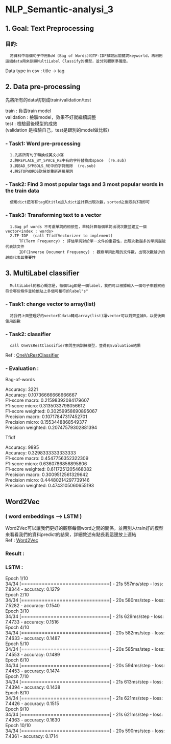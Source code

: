 # NLP_Semantic-analysi_3

## 1. Goal: Text Preprocessing
  ### 目的: 
      將資料中每個句子中用BoW (Bag of Words)和TF-IDF擷取出關鍵詞keyworld，再利用這組data用來訓練MultiLabel Classify的模型，並分別觀察準確度。
  
  Data type in csv : title -> tag
  
## 2. Data pre-processing
  先將所有的data切割成train/validation/test  
  
  train : 負責train model  
  validation : 檢驗model，效果不好就繼續調整  
  test : 檢驗最後模型的成效  
  (validation 是檢驗自己，test是跟別的model做比較)  
  
  ### - Task1: Word pre-processing
      1.先將所有句子轉換成英文小寫  
      2.將REPLACE_BY_SPACE_RE中有的字符替換成space  (re.sub)  
      3.將BAD_SYMBOLS_RE中的字符刪除  (re.sub)  
      4.將STOPWORDS砍掉並重新連接單詞  
  ### - Task2: Find 3 most popular tags and 3 most popular words in the train data  
      使用dict把所有tag和title加入dict並計算出現次數，sorted之後取前3項即可
  ### - Task3: Transforming text to a vector
      1.Bag pf words 不考慮單詞的相依性，單純計算每個單詞出現次數並建立一個vector<index : words>  
      2.TF-IDF  (call TfidfVectorizer to implement)  
          TF(Term Frequency) : 評估單詞對於單一文件的重要性，出現次數越多的單詞越能代表該文件  
          IDF(Inverse Document Frequency) : 觀察單詞出現的文件數，出現次數越少的越能代表其重要性  

## 3. MultiLabel classifier
      MultiLabel的核心概念是，每個tag即是一個label，我們可以根據輸入一個句子來觀察他符合哪些條件並給他貼上多個可相符的label"s"
  ### - Task1: change vector to array(list)  
      將我們上面整理好的vector和data轉成array(list)讓vector可以對齊並補0，以便後面使用函數
  ### - Task2: classifier  
      call OneVsRestClassifier來閃生病訓練模型，並得到Evaluation結果
  Ref : [OneVsRestClassifier](https://blog.csdn.net/NockinOnHeavensDoor/article/details/80234510 "link")  
  ### - Evaluation :  
  Bag-of-words  

  Accuracy:  3221  
  Accuracy:  0.10736666666666667  
  F1-score macro:  0.21598392084179607  
  F1-score micro:  0.3135033798056612  
  F1-score weighted:  0.30259958690895067  
  Precision macro:  0.10717847317452701  
  Precision micro:  0.1553448868549377  
  Precision weighted:  0.20747579302881394  

  Tfidf  

  Accuracy:  9895  
  Accuracy:  0.3298333333333333  
  F1-score macro:  0.4547756352322309  
  F1-score micro:  0.6360786856895806  
  F1-score weighted:  0.6117251205468082  
  Precision macro:  0.3009512561329642  
  Precision micro:  0.44480214297739146  
  Precision weighted:  0.4743105060655193  
  
## Word2Vec 
  ### ( word embeddings --> LSTM )  
  Word2Vec可以讓我們更好的觀察每個word之間的關係，並用別人train好的模型來看看我們的資料predict的結果，詳細敘述有點長我這邊放上連結  
  Ref : [Word2Vec](https://www.kaggle.com/jerrykuo7727/word2vec "link")

  ### Result :  
  
  ### LSTM :  
Epoch 1/10  
34/34 [==============================] - 21s 557ms/step - loss: 7.8344 - accuracy: 0.1279  
Epoch 2/10  
34/34 [==============================] - 20s 580ms/step - loss: 7.5282 - accuracy: 0.1540  
Epoch 3/10  
34/34 [==============================] - 21s 629ms/step - loss: 7.4733 - accuracy: 0.1516  
Epoch 4/10  
34/34 [==============================] - 20s 582ms/step - loss: 7.4633 - accuracy: 0.1487  
Epoch 5/10  
34/34 [==============================] - 20s 585ms/step - loss: 7.4553 - accuracy: 0.1489  
Epoch 6/10  
34/34 [==============================] - 20s 594ms/step - loss: 7.4453 - accuracy: 0.1474  
Epoch 7/10  
34/34 [==============================] - 21s 613ms/step - loss: 7.4394 - accuracy: 0.1438  
Epoch 8/10  
34/34 [==============================] - 21s 621ms/step - loss: 7.4426 - accuracy: 0.1515  
Epoch 9/10  
34/34 [==============================] - 21s 621ms/step - loss: 7.4363 - accuracy: 0.1630  
Epoch 10/10  
34/34 [==============================] - 20s 590ms/step - loss: 7.4361 - accuracy: 0.1714  

  
  
      

